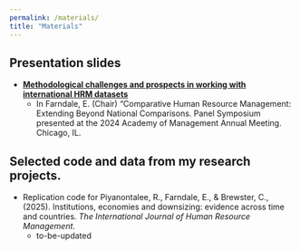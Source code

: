 ```yaml
---
permalink: /materials/
title: "Materials"
---
```


## Presentation slides

- [**Methodological challenges and prospects in working with international HRM datasets**](https://github.com/Rakoon/Rakoon.github.io/blob/master/files/slides/Piyanontalee_2024_AOM_IHRM-Methods_2024-08-13.pdf)
  - In Farndale, E. (Chair) “Comparative Human Resource Management: Extending Beyond National Comparisons. Panel Symposium presented at the 2024 Academy of Management Annual Meeting. Chicago, IL.


## Selected code and data from my research projects.

* Replication code for Piyanontalee, R., Farndale, E., & Brewster, C., (2025). Institutions, economies and downsizing: evidence across time and countries. _The International Journal of Human Resource Management_.
  - to-be-updated
